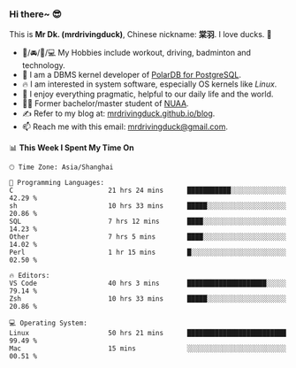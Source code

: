 ### Hi there~ 😎

This is **Mr Dk. (mrdrivingduck)**, Chinese nickname: **棠羽**. I love ducks. 🦆

- 💪/🚘/🏸/💻 My Hobbies include workout, driving, badminton and technology.
- 🍊 I am a DBMS kernel developer of [PolarDB for PostgreSQL](https://github.com/ApsaraDB/PolarDB-for-PostgreSQL).
- 🔥 I am interested in system software, especially OS kernels like *Linux*.
- 🔧 I enjoy everything pragmatic, helpful to our daily life and the world.
- 👨‍🎓 Former bachelor/master student of [NUAA](https://en.wikipedia.org/wiki/Nanjing_University_of_Aeronautics_and_Astronautics).
- ✍ Refer to my blog at: [mrdrivingduck.github.io/blog](https://www.mrdrivingduck.cn/blog/#/).
- 📫 Reach me with this email: [mrdrivingduck@gmail.com](mailto:mrdrivingduck@gmail.com).

<!--START_SECTION:waka-->
📊 **This Week I Spent My Time On** 

```text
🕑︎ Time Zone: Asia/Shanghai

💬 Programming Languages: 
C                        21 hrs 24 mins      ███████████░░░░░░░░░░░░░░   42.29 % 
sh                       10 hrs 33 mins      █████░░░░░░░░░░░░░░░░░░░░   20.86 % 
SQL                      7 hrs 12 mins       ████░░░░░░░░░░░░░░░░░░░░░   14.23 % 
Other                    7 hrs 5 mins        ████░░░░░░░░░░░░░░░░░░░░░   14.02 % 
Perl                     1 hr 15 mins        █░░░░░░░░░░░░░░░░░░░░░░░░   02.50 % 

🔥 Editors: 
VS Code                  40 hrs 3 mins       ████████████████████░░░░░   79.14 % 
Zsh                      10 hrs 33 mins      █████░░░░░░░░░░░░░░░░░░░░   20.86 % 

💻 Operating System: 
Linux                    50 hrs 21 mins      █████████████████████████   99.49 % 
Mac                      15 mins             ░░░░░░░░░░░░░░░░░░░░░░░░░   00.51 % 
```


<!--END_SECTION:waka-->

<!-- ![Mr Dk.'s GitHub Stats](https://github-readme-stats.vercel.app/api?username=mrdrivingduck&count_private&show_icons=true&theme=buefy) -->

<!-- ![Most Used Languages](https://github-readme-stats.vercel.app/api/top-langs/?username=mrdrivingduck&exclude_repo=mips32-CPU,snort-tcp-socket&theme=buefy&layout=compact&langs_count=10) -->


<!--
**mrdrivingduck/mrdrivingduck** is a ✨ _special_ ✨ repository because its `README.md` (this file) appears on your GitHub profile.

Here are some ideas to get you started:

- 🔭 I’m currently working on ...
- 🌱 I’m currently learning ...
- 👯 I’m looking to collaborate on ...
- 🤔 I’m looking for help with ...
- 💬 Ask me about ...
- 📫 How to reach me: ...
- 😄 Pronouns: ...
- ⚡ Fun fact: ...
-->
